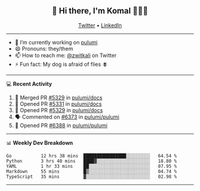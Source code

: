 <h2 align="center"> 👋 Hi there, I'm Komal 🧑🏾‍💻 </h2>
<p align="center">
    <a href="https://twitter.com/zwitkali">Twitter</a> •
    <a href="https://www.linkedin.com/in/komal-ali/">LinkedIn</a>
</p>

--------

- 🔭 I’m currently working on [pulumi](https://github.com/pulumi/pulumi)
- 😄 Pronouns: they/them
- 📫 How to reach me: [@zwitkali](https://twitter.com/zwitkali) on Twitter
- ⚡ Fun fact: My dog is afraid of flies 🪰

--------
💻 **Recent Activity**

<!--START_SECTION:activity-->
1. 🎉 Merged PR [#5329](https://github.com/pulumi/docs/pull/5329) in [pulumi/docs](https://github.com/pulumi/docs)
2. 💪 Opened PR [#5331](https://github.com/pulumi/docs/pull/5331) in [pulumi/docs](https://github.com/pulumi/docs)
3. 💪 Opened PR [#5329](https://github.com/pulumi/docs/pull/5329) in [pulumi/docs](https://github.com/pulumi/docs)
4. 🗣 Commented on [#6373](https://github.com/pulumi/pulumi/issues/6373) in [pulumi/pulumi](https://github.com/pulumi/pulumi)
5. 💪 Opened PR [#6388](https://github.com/pulumi/pulumi/pull/6388) in [pulumi/pulumi](https://github.com/pulumi/pulumi)
<!--END_SECTION:activity-->

--------

📊 **Weekly Dev Breakdown**
<!--START_SECTION:waka-->
```text
Go           12 hrs 38 mins  ████████████████░░░░░░░░░   64.54 % 
Python       3 hrs 40 mins   ████▓░░░░░░░░░░░░░░░░░░░░   18.80 % 
YAML         1 hr 33 mins    ██░░░░░░░░░░░░░░░░░░░░░░░   07.95 % 
Markdown     55 mins         █▒░░░░░░░░░░░░░░░░░░░░░░░   04.74 % 
TypeScript   35 mins         ▓░░░░░░░░░░░░░░░░░░░░░░░░   02.98 % 
```
<!--END_SECTION:waka-->

--------